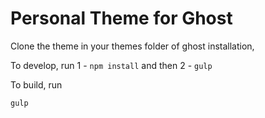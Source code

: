 # Personal Theme for Ghost

Clone the theme in your themes folder of ghost installation,

To develop, run
1 - `npm install` and then
2 - `gulp`

To build, run 
```
gulp
```
